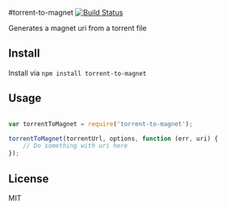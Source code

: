 #torrent-to-magnet [![Build Status](https://travis-ci.org/apsdehal/torrent-to-magnet.svg?branch=master)](https://travis-ci.org/apsdehal/torrent-to-magnet)

Generates a magnet uri from a torrent file

## Install

Install via
`npm install torrent-to-magnet`

## Usage

```js

var torrentToMagnet = require('torrent-to-magnet');

torrentToMagnet(torrentUrl, options, function (err, uri) {
	// Do something with uri here
});
```

## License

MIT

